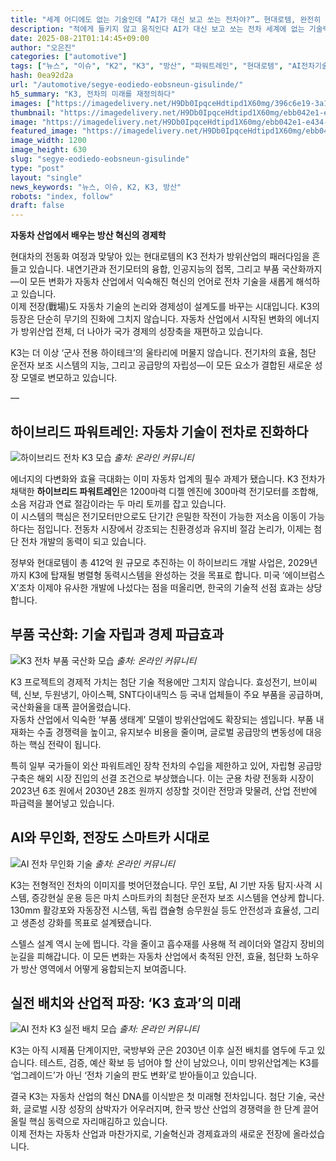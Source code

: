 ```yaml
---
title: "세계 어디에도 없는 기술인데 “AI가 대신 보고 쏘는 전차야?”… 현대로템, 완전히 달라진 ‘K3’ 공개"
description: "적에게 들키지 않고 움직인다 AI가 대신 보고 쏘는 전차 세계에 없는 기술력으로 무장 ..."
date: 2025-08-21T01:14:45+09:00
author: "오은진"
categories: ["automotive"]
tags: ["뉴스", "이슈", "K2", "K3", "방산", "파워트레인", "현대로템", "AI전차기술", "하이브리드군용차량"]
hash: 0ea92d2a
url: "/automotive/segye-eodiedo-eobsneun-gisulinde/"
h5_summary: "K3, 전차의 미래를 재정의하다"
images: ["https://imagedelivery.net/H9Db0IpqceHdtipd1X60mg/396c6e19-3a15-4b7b-518d-e276dc5a7600/public", "https://imagedelivery.net/H9Db0IpqceHdtipd1X60mg/c0436192-1c2e-4362-34b4-28303faed300/public", "https://imagedelivery.net/H9Db0IpqceHdtipd1X60mg/ebb042e1-e434-4cbb-8cd4-76e5adac3100/public", "https://imagedelivery.net/H9Db0IpqceHdtipd1X60mg/e28585e3-8c15-4310-980a-97e7a0e5ba00/public", "https://imagedelivery.net/H9Db0IpqceHdtipd1X60mg/c4feb048-a650-46e1-0d19-c1b0302ff500/public"]
thumbnail: "https://imagedelivery.net/H9Db0IpqceHdtipd1X60mg/ebb042e1-e434-4cbb-8cd4-76e5adac3100/public"
image: "https://imagedelivery.net/H9Db0IpqceHdtipd1X60mg/ebb042e1-e434-4cbb-8cd4-76e5adac3100/public"
featured_image: "https://imagedelivery.net/H9Db0IpqceHdtipd1X60mg/ebb042e1-e434-4cbb-8cd4-76e5adac3100/public"
image_width: 1200
image_height: 630
slug: "segye-eodiedo-eobsneun-gisulinde"
type: "post"
layout: "single"
news_keywords: "뉴스, 이슈, K2, K3, 방산"
robots: "index, follow"
draft: false
---
```


**자동차 산업에서 배우는 방산 혁신의 경제학**

현대차의 전동화 여정과 맞닿아 있는 현대로템의 K3 전차가 방위산업의 패러다임을 흔들고 있습니다. 내연기관과 전기모터의 융합, 인공지능의 접목, 그리고 부품 국산화까지—이 모든 변화가 자동차 산업에서 익숙해진 혁신의 언어로 전차 기술을 새롭게 해석하고 있습니다.  
이제 전장(戰場)도 자동차 기술의 논리와 경제성이 설계도를 바꾸는 시대입니다. K3의 등장은 단순히 무기의 진화에 그치지 않습니다. 자동차 산업에서 시작된 변화의 에너지가 방위산업 전체, 더 나아가 국가 경제의 성장축을 재편하고 있습니다.

K3는 더 이상 ‘군사 전용 하이테크’의 울타리에 머물지 않습니다. 전기차의 효율, 첨단 운전자 보조 시스템의 지능, 그리고 공급망의 자립성—이 모든 요소가 결합된 새로운 성장 모델로 변모하고 있습니다.

—

## 하이브리드 파워트레인: 자동차 기술이 전차로 진화하다

![하이브리드 전차 K3 모습](https://imagedelivery.net/H9Db0IpqceHdtipd1X60mg/396c6e19-3a15-4b7b-518d-e276dc5a7600/public)
*출처: 온라인 커뮤니티*


에너지의 다변화와 효율 극대화는 이미 자동차 업계의 필수 과제가 됐습니다. K3 전차가 채택한 **하이브리드 파워트레인**은 1200마력 디젤 엔진에 300마력 전기모터를 조합해, 소음 저감과 연료 절감이라는 두 마리 토끼를 잡고 있습니다.  
이 시스템의 핵심은 전기모터만으로도 단기간 은밀한 작전이 가능한 저소음 이동이 가능하다는 점입니다. 전동차 시장에서 강조되는 친환경성과 유지비 절감 논리가, 이제는 첨단 전차 개발의 동력이 되고 있습니다.

정부와 현대로템이 총 412억 원 규모로 추진하는 이 하이브리드 개발 사업은, 2029년까지 K3에 탑재될 병렬형 동력시스템을 완성하는 것을 목표로 합니다. 미국 ‘에이브럼스 X’조차 이제야 유사한 개발에 나섰다는 점을 떠올리면, 한국의 기술적 선점 효과는 상당합니다.

## 부품 국산화: 기술 자립과 경제 파급효과

![K3 전차 부품 국산화 모습](https://imagedelivery.net/H9Db0IpqceHdtipd1X60mg/c0436192-1c2e-4362-34b4-28303faed300/public)
*출처: 온라인 커뮤니티*


K3 프로젝트의 경제적 가치는 첨단 기술 적용에만 그치지 않습니다. 효성전기, 브이씨텍, 신보, 두원냉기, 아이스펙, SNT다이내믹스 등 국내 업체들이 주요 부품을 공급하며, 국산화율을 대폭 끌어올렸습니다.  
자동차 산업에서 익숙한 ‘부품 생태계’ 모델이 방위산업에도 확장되는 셈입니다. 부품 내재화는 수출 경쟁력을 높이고, 유지보수 비용을 줄이며, 글로벌 공급망의 변동성에 대응하는 핵심 전략이 됩니다.

특히 일부 국가들이 외산 파워트레인 장착 전차의 수입을 제한하고 있어, 자립형 공급망 구축은 해외 시장 진입의 선결 조건으로 부상했습니다. 이는 군용 차량 전동화 시장이 2023년 6조 원에서 2030년 28조 원까지 성장할 것이란 전망과 맞물려, 산업 전반에 파급력을 불어넣고 있습니다.

## AI와 무인화, 전장도 스마트카 시대로

![AI 전차 무인화 기술](https://imagedelivery.net/H9Db0IpqceHdtipd1X60mg/e28585e3-8c15-4310-980a-97e7a0e5ba00/public)
*출처: 온라인 커뮤니티*


K3는 전형적인 전차의 이미지를 벗어던졌습니다. 무인 포탑, AI 기반 자동 탐지·사격 시스템, 증강현실 운용 등은 마치 스마트카의 최첨단 운전자 보조 시스템을 연상케 합니다.  
130mm 활강포와 자동장전 시스템, 독립 캡슐형 승무원실 등도 안전성과 효율성, 그리고 생존성 강화를 목표로 설계됐습니다.

스텔스 설계 역시 눈에 띕니다. 각을 줄이고 흡수재를 사용해 적 레이더와 열감지 장비의 눈길을 피해갑니다. 이 모든 변화는 자동차 산업에서 축적된 안전, 효율, 첨단화 노하우가 방산 영역에서 어떻게 융합되는지 보여줍니다.

## 실전 배치와 산업적 파장: ‘K3 효과’의 미래

![AI 전차 K3 실전 배치 모습](https://imagedelivery.net/H9Db0IpqceHdtipd1X60mg/c4feb048-a650-46e1-0d19-c1b0302ff500/public)
*출처: 온라인 커뮤니티*


K3는 아직 시제품 단계이지만, 국방부와 군은 2030년 이후 실전 배치를 염두에 두고 있습니다. 테스트, 검증, 예산 확보 등 넘어야 할 산이 남았으나, 이미 방위산업계는 K3를 ‘업그레이드’가 아닌 ‘전차 기술의 판도 변화’로 받아들이고 있습니다.

결국 K3는 자동차 산업의 혁신 DNA를 이식받은 첫 미래형 전차입니다. 첨단 기술, 국산화, 글로벌 시장 성장의 삼박자가 어우러지며, 한국 방산 산업의 경쟁력을 한 단계 끌어올릴 핵심 동력으로 자리매김하고 있습니다.  
이제 전차는 자동차 산업과 마찬가지로, 기술혁신과 경제효과의 새로운 전장에 올라섰습니다.
